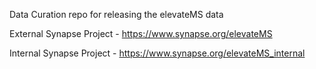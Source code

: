 Data Curation repo for releasing the elevateMS data

External Synapse Project - https://www.synapse.org/elevateMS

Internal Synapse Project - https://www.synapse.org/elevateMS_internal
